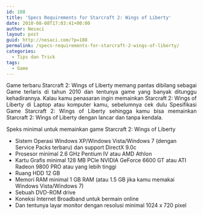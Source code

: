 ```yaml
---
id: 188
title: 'Specs Requirements for Starcraft 2: Wings of Liberty'
date: 2010-08-08T17:03:41+00:00
author: Nesaci
layout: post
guid: http://nesaci.com/?p=188
permalink: /specs-requirements-for-starcraft-2-wings-of-liberty/
categories:
  - Tips dan Trick
tags:
  - Game
---
```

<p style="text-align: justify;">
  Game terbaru Starcraft 2: Wings of Liberty memang pantas dibilang sebagai Game terlaris di tahun 2010 dan tentunya game yang banyak ditunggu kehadirannya. Kalau kamu penasaran ingin memainkan Starcraft 2: Wings of Liberty di Laptop atau komputer kamu, sebelumnya cek dulu Spesifikasi Game Starcraft 2: Wings of Liberty sehingga kamu bisa memainkan Starcraft 2: Wings of Liberty dengan lancar dan tanpa kendala.
</p>

<p style="text-align: justify;">
  Speks minimal untuk memainkan game Starcraft 2: Wings of Liberty
</p>

  * Sistem Operasi Windows XP/Windows Vista/Windows 7 (dengan Service Packs terbaru) dan support DirectX 9.0c
  * Prosesor minimal 2.6 GHz Pentium IV atau AMD Athlon
  * Kartu Grafis minimal 128 MB PCIe NVIDIA GeForce 6600 GT atau ATI Radeon 9800 PRO atau yang lebih tinggi
  * Ruang HDD 12 GB
  * Memori RAM minimal 1 GB RAM (atau 1.5 GB jika kamu memakai Windows Vista/Windows 7)
  * Sebuah DVD-ROM drive
  * Koneksi Internet Broadband untuk bermain online
  * Dan tentunya layar monitor dengan resolusi minimal 1024 x 720 pixel